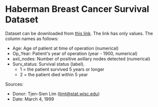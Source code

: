 # Haberman Breast Cancer Survival Dataset

Dataset can be downloaded from [this link](https://raw.githubusercontent.com/jbrownlee/Datasets/master/haberman.csv).
The link has only values. The column names as follows:

- Age: Age of patient at time of operation (numerical)
- Op_Year: Patient's year of operation (year - 1900, numerical)
- axil_nodes: Number of positive axillary nodes detected (numerical)
- Surv_status: Survival status (label). 
    - 1 = the patient survived 5 years or longer
    - 2 = the patient died within 5 year

Sources:
- Donor: Tjen-Sien Lim (limt@stat.wisc.edu)
- Date: March 4, 1999
